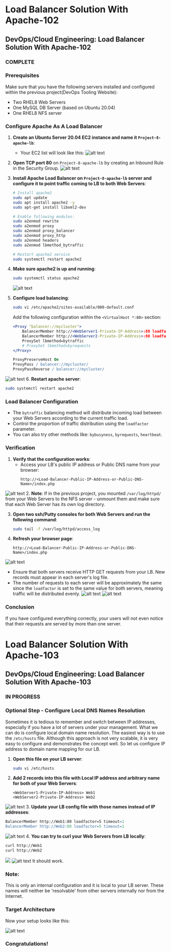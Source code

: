 # Load Balancer Solution With Apache-102

## DevOps/Cloud Engineering: Load Balancer Solution With Apache-102

### COMPLETE

### Prerequisites

Make sure that you have the following servers installed and configured within the previous project(DevOps Tooling Website):
- Two RHEL8 Web Servers
- One MySQL DB Server (based on Ubuntu 20.04)
- One RHEL8 NFS server

### Configure Apache As A Load Balancer

1. **Create an Ubuntu Server 20.04 EC2 instance and name it `Project-8-apache-lb`**:
   - Your EC2 list will look like this:
![alt text](<Screenshot 2024-07-24 134826.png>)   
2. **Open TCP port 80** on `Project-8-apache-lb` by creating an Inbound Rule in the Security Group.
![alt text](<Screenshot 2024-07-24 124837.png>)
3. **Install Apache Load Balancer on `Project-8-apache-lb` server and configure it to point traffic coming to LB to both Web Servers**:

   ```sh
   # Install apache2
   sudo apt update
   sudo apt install apache2 -y
   sudo apt-get install libxml2-dev
   
   # Enable following modules:
   sudo a2enmod rewrite
   sudo a2enmod proxy
   sudo a2enmod proxy_balancer
   sudo a2enmod proxy_http
   sudo a2enmod headers
   sudo a2enmod lbmethod_bytraffic
   
   # Restart apache2 service
   sudo systemctl restart apache2
   ```

4. **Make sure apache2 is up and running**:

   ```sh
   sudo systemctl status apache2
   ```
    ![alt text](<Screenshot 2024-07-24 135039.png>)
5. **Configure load balancing**:

   ```sh
   sudo vi /etc/apache2/sites-available/000-default.conf
   ```

   Add the following configuration within the `<VirtualHost *:80>` section:

   ```apache
   <Proxy "balancer://mycluster">
       BalancerMember http://<WebServer1-Private-IP-Address>:80 loadfactor=5 timeout=1
       BalancerMember http://<WebServer2-Private-IP-Address>:80 loadfactor=5 timeout=1
       ProxySet lbmethod=bytraffic
       # ProxySet lbmethod=byrequests
   </Proxy>

   ProxyPreserveHost On
   ProxyPass / balancer://mycluster/
   ProxyPassReverse / balancer://mycluster/
   ```
![alt text](<Screenshot 2024-07-21 172904.png>)
6. **Restart apache server**:

   ```sh
   sudo systemctl restart apache2
   ```
### Load Balancer Configuration

- The `bytraffic` balancing method will distribute incoming load between your Web Servers according to the current traffic load.
- Control the proportion of traffic distribution using the `loadfactor` parameter.
- You can also try other methods like: `bybusyness`, `byrequests`, `heartbeat`.

### Verification

1. **Verify that the configuration works**:
   - Access your LB's public IP address or Public DNS name from your browser:
     ```
     http://<Load-Balancer-Public-IP-Address-or-Public-DNS-Name>/index.php
     ```
![alt text](<Screenshot 2024-07-24 122947.png>)
2. **Note**: If in the previous project, you mounted `/var/log/httpd/` from your Web Servers to the NFS server - unmount them and make sure that each Web Server has its own log directory.

3. **Open two ssh/Putty consoles for both Web Servers and run the following command**:

   ```sh
   sudo tail -f /var/log/httpd/access_log
   ```

4. **Refresh your browser page**:

   ```
   http://<Load-Balancer-Public-IP-Address-or-Public-DNS-Name>/index.php
   ```
![alt text](<Screenshot 2024-07-24 122947.png>)
   - Ensure that both servers receive HTTP GET requests from your LB. New records must appear in each server's log file.
   - The number of requests to each server will be approximately the same since the `loadfactor` is set to the same value for both servers, meaning traffic will be distributed evenly.
![alt text](<Screenshot 2024-07-24 122111.png>)
![alt text](<Screenshot 2024-07-24 122111.png>)
### Conclusion

If you have configured everything correctly, your users will not even notice that their requests are served by more than one server.

# Load Balancer Solution With Apache-103

## DevOps/Cloud Engineering: Load Balancer Solution With Apache-103

### IN PROGRESS

### Optional Step - Configure Local DNS Names Resolution

Sometimes it is tedious to remember and switch between IP addresses, especially if you have a lot of servers under your management. What we can do is configure local domain name resolution. The easiest way is to use the `/etc/hosts` file. Although this approach is not very scalable, it is very easy to configure and demonstrates the concept well. So let us configure IP address to domain name mapping for our LB.

1. **Open this file on your LB server**:

   ```sh
   sudo vi /etc/hosts
   ```

2. **Add 2 records into this file with Local IP address and arbitrary name for both of your Web Servers**:

   ```
   <WebServer1-Private-IP-Address> Web1
   <WebServer2-Private-IP-Address> Web2
   ```
![alt text](<Screenshot 2024-07-24 135230.png>)
3. **Update your LB config file with those names instead of IP addresses**:

   ```apache
   BalancerMember http://Web1:80 loadfactor=5 timeout=1
   BalancerMember http://Web2:80 loadfactor=5 timeout=1
   ```
![alt text](<Screenshot 2024-07-24 135111.png>)
4. **You can try to curl your Web Servers from LB locally**:

   ```sh
   curl http://Web1
   curl http://Web2
   ```
![](<Screenshot 2024-07-24 134416.png>)
  ![alt text](<Screenshot 2024-07-24 134416.png>)
   It should work.

### Note:

This is only an internal configuration and it is local to your LB server. These names will neither be 'resolvable' from other servers internally nor from the Internet.

### Target Architecture

Now your setup looks like this:

![alt text](lb.png)

### Congratulations!